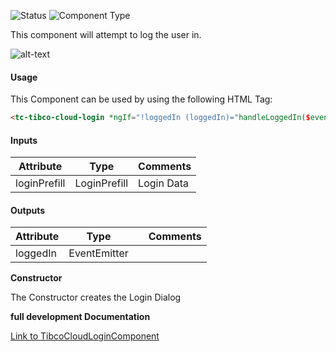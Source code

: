 
![Status][auto] ![Component Type][top] <!--Component Meta {"created_by":"JS", "reviewed_by":"JG", "last_modified_by":"JS", "comment":""} Component Meta -->


<p>This component will attempt to log the user in.</p>

<p><img src="../Cloud-Login.png" alt="alt-text" class="img-responsive" title="Image"></p>



#### Usage


This Component can be used by using the following HTML Tag:

```html
<tc-tibco-cloud-login *ngIf="!loggedIn (loggedIn)="handleLoggedIn($event)"></tc-tibco-cloud-login>
```

#### Inputs

Attribute | Type | Comments
--- | --- | ---
loginPrefill | LoginPrefill | Login Data

#### Outputs

Attribute | Type |   | Comments
--- | --- | --- | ---
loggedIn | EventEmitter |   |  


<b>Constructor</b>


<p>The Constructor creates the Login Dialog</p>




<b>full development Documentation</b>

[Link to TibcoCloudLoginComponent](https://tibcosoftware.github.io/TCSTK-Angular/libdocs/tc-core-lib/components/TibcoCloudLoginComponent.html)


[auto]: https://img.shields.io/badge/Status-auto%20generated-lightgrey.svg?style=flat "auto generated"

[manually]: https://img.shields.io/badge/Status-manually%20created-yellow.svg?style=flat "manually created"

[draft]: https://img.shields.io/badge/Status-draft-red.svg?style=flat "draft"

[review]: https://img.shields.io/badge/Status-need%20review-yellowgreen.svg?style=flat "need review"

[review done]: https://img.shields.io/badge/Status-review%20done-green.svg?style=flat "review done"

[finalized]: https://img.shields.io/badge/Status-finalized-brightgreen.svg?style=flat "finalized"

[top]: https://img.shields.io/badge/Component%20Type-Top-blue.svg?style=flat "top Component"

[major]: https://img.shields.io/badge/Component%20Type-major%20Component-blue.svg?style=flat "major Component"

[minor]: https://img.shields.io/badge/Component%20Type-minor%20Component-blue.svg?style=flat "minor Component"


